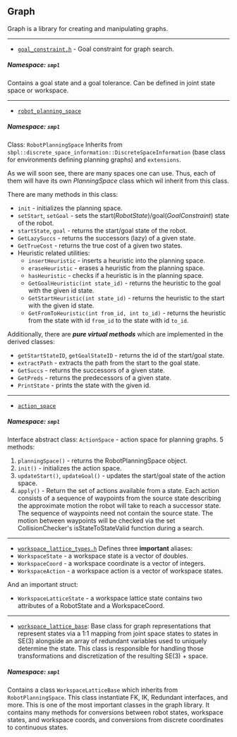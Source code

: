 Graph
---

Graph is a library for creating and manipulating graphs.

---

* [`goal_constraint.h`](../../include/smpl/graph/goal_constraint.h) - Goal constraint for graph search. 
##### Namespace: `smpl`

Contains a goal state and a goal tolerance. Can be defined in joint state space or workspace.

---

* [`robot_planning_space`](../../src/graph/robot_planning_space.cpp) 
##### Namespace: `smpl`

Class: `RobotPlanningSpace`
Inherits from `sbpl::discrete_space_information::DiscreteSpaceInformation` (base class for environments defining planning graphs) 
and `extensions`.

As we will soon see, there are many spaces one can use. Thus, each of them will have its own _PlanningSpace_ class which wil inherit from this class.

There are many methods in this class:
* `init` - initializes the planning space. 
* `setStart`, `setGoal` - sets the start(_RobotState_)/goal(_GoalConstraint_) state of the robot.
* `startState`, `goal` - returns the start/goal state of the robot.
* `GetLazySuccs` - returns the successors (lazy) of a given state.
* `GetTrueCost` - returns the true cost of a given two states.
* Heuristic related utilities: 
  * `insertHeuristic` - inserts a heuristic into the planning space.
  * `eraseHeuristic` - erases a heuristic from the planning space.
  * `hasHeuristic` - checks if a heuristic is in the planning space.
  * `GetGoalHeuristic(int state_id)` - returns the heuristic to the goal with the given id state.
  * `GetStartHeuristic(int state_id)` - returns the heuristic to the start with the given id state.
  * `GetFromToHeuristic(int from_id, int to_id)` - returns the heuristic from the state with id `from_id` to the state with id `to_id`.

Additionally, there are **_pure virtual methods_** which are implemented in the derived classes:
* `getStartStateID`, `getGoalStateID` - returns the id of the start/goal state.
* `extractPath` - extracts the path from the start to the goal state.
* `GetSuccs` - returns the successors of a given state.
* `GetPreds` - returns the predecessors of a given state.
* `PrintState` - prints the state with the given id.

---

* [`action_space`](../../include/smpl/graph/action_space.h)
##### Namespace: `smpl`
Interface abstract class: `ActionSpace` - action space for planning graphs.
5 methods:
1. `planningSpace()` - returns the RobotPlanningSpace object.
2. `init()` - initializes the action space.
3. `updateStart()`, `updateGoal()` - updates the start/goal state of the action space.
4. `apply()` - Return the set of actions available from a state.
Each action consists of a sequence of waypoints from the source state describing the approximate motion the robot 
will take to reach a successor state. The sequence of waypoints need not contain the source state. 
The motion between waypoints will be checked via the set CollisionChecker's isStateToStateValid function during a search.

---

* [`workspace_lattice_types.h`](../../include/smpl/graph/workspace_lattice_types.h)
Defines three **important** aliases:
* `WorkspaceState` - a workspace state is a vector of doubles.
* `WorkspaceCoord` - a workspace coordinate is a vector of integers.
* `WorkspaceAction` - a workspace action is a vector of workspace states.

And an important struct:
* `WorkspaceLatticeState` - a workspace lattice state contains two attributes of a RobotState and a WorkspaceCoord.

---

* [`workspace_lattice_base`](../../include/smpl/graph/workspace_lattice_base.h):
Base class for graph representations that represent states via a 1:1 mapping from joint space states to states in SE(3) alongside an array of redundant variables used to uniquely determine the state. This class is responsible for handling those transformations and discretization of the resulting SE(3) + space.
##### Namespace: `smpl`
Contains a class `WorkspaceLatticeBase` which inherits from `RobotPlanningSpace`. This class instantiate FK, IK, Redundant interfaces, and more.
This is one of the most important classes in the graph library. It contains many methods for
conversions between robot states, workspace states, and workspace coords, 
and conversions from discrete coordinates to continuous states.

